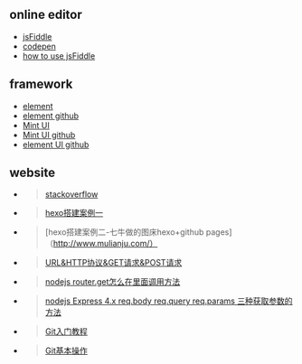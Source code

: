 ## online editor
* [jsFiddle](https://jsfiddle.net/)
* [codepen](https://codepen.io/)
* [how to use jsFiddle](http://doc.jsfiddle.net/)

## framework
* [element](http://element.eleme.io/#/zh-CN)
* [element github](https://github.com/ElemeFE/element)
* [Mint UI](http://mint-ui.github.io/#!/zh-cn)
* [Mint UI github](https://github.com/ElemeFE/mint-ui)
* [element UI github](https://github.com/elemefe)

## website
* >[stackoverflow](https://stackoverflow.com/)
* >[hexo搭建案例一](http://www.xieyuxuan.cc/)
* >[hexo搭建案例二-七牛做的图床hexo+github pages]（http://www.mulianju.com/）
* >[URL&HTTP协议&GET请求&POST请求](https://www.cnblogs.com/LDSmallCat/p/4942039.html)
* >[nodejs router.get怎么在里面调用方法](https://zhidao.baidu.com/question/1898708777239951660.html)
* >[nodejs Express 4.x req.body req.query req.params 三种获取参数的方法](https://www.cnblogs.com/yourstars/p/5993376.html)
* >[Git入门教程](http://git.oschina.net/progit/)
* >[Git基本操作](http://blog.csdn.net/u011974987/article/details/50973740)
